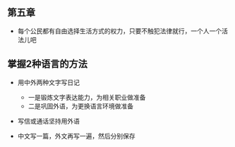 ## 第五章
- 每个公民都有自由选择生活方式的权力，只要不触犯法律就行，一个人一个活法儿吧

## 掌握2种语言的方法
- 用中外两种文字写日记
    - 一是锻炼文字表达能力，为相关职业做准备
    - 二是巩固外语，为更换语言环境做准备

- 写信或通话坚持用外语

- 中文写一篇，外文再写一遍，然后分别保存